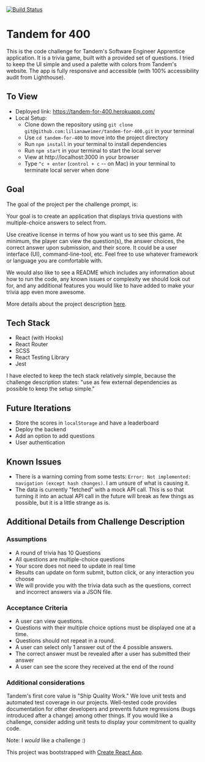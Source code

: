 [![Build Status](https://travis-ci.org/lilianaweimer/tandem-for-400.svg?branch=master)](https://travis-ci.org/lilianaweimer/tandem-for-400)

# Tandem for 400
This is the code challenge for Tandem's Software Engineer Apprentice application. It is a trivia game, built with a provided set of questions. I tried to keep the UI simple and used a palette with colors from Tandem's website. The app is fully responsive and accessible (with 100% accessibility audit from Lighthouse). 

## To View
- Deployed link: https://tandem-for-400.herokuapp.com/
- Local Setup:
  - Clone down the repository using `git clone git@github.com:lilianaweimer/tandem-for-400.git` in your terminal
  - Use `cd tandem-for-400` to move into the project directory
  - Run `npm install` in your terminal to install dependencies
  - Run `npm start` in your terminal to start the local server
  - View at http://localhost:3000 in your browser
  - Type `^c + enter` (`control + c` -- on Mac) in your terminal to terminate local server when done

## Goal
The goal of the project per the challenge prompt, is:

Your goal is to create an application that displays trivia questions with multiple-choice answers to select from.

Use creative license in terms of how you want us to see this game. At minimum, the player can view the question(s), the answer choices, the correct answer upon submission, and their score. It could be a user interface (UI), command-line-tool, etc. Feel free to use whatever framework or language you are comfortable with.

We would also like to see a README which includes any information about how to run the code, any known issues or complexity we should look out for, and any additional features you would like to have added to make your trivia app even more awesome.

More details about the project description [here](#Additional-Details-from-Challenge-Description).

## Tech Stack
- React (with Hooks)
- React Router
- SCSS
- React Testing Library
- Jest

I have elected to keep the tech stack relatively simple, because the challenge description states: "use as few external dependencies as possible to keep the setup simple."

## Future Iterations
- Store the scores in `localStorage` and have a leaderboard
- Deploy the backend
- Add an option to add questions
- User authentication

## Known Issues
- There is a warning coming from some tests: `Error: Not implemented: navigation (except hash changes)`. I am unsure of what is causing it.
- The data is currently "fetched" with a mock API call. This is so that turning it into an actual API call in the future will break as few things as possible, but it is a little strange as is.

## Additional Details from Challenge Description
### Assumptions
- A round of trivia has 10 Questions
- All questions are multiple-choice questions
- Your score does not need to update in real time
- Results can update on form submit, button click, or any interaction you choose
- We will provide you with the trivia data such as the questions, correct and incorrect answers via a JSON file.

### Acceptance Criteria
- A user can view questions.
- Questions with their multiple choice options must be displayed one at a time. 
- Questions should not repeat in a round.
- A user can select only 1 answer out of the 4 possible answers.
- The correct answer must be revealed after a user has submitted their answer 
- A user can see the score they received at the end of the round

### Additional considerations
Tandem's first core value is "Ship Quality Work." We love unit tests and automated test coverage in our projects. Well-tested code provides documentation for other developers and prevents future regressions (bugs introduced after a change) among other things. If you would like a challenge, consider adding unit tests to display your commitment to quality code.

Note: I *would* like a challenge :)

This project was bootstrapped with [Create React App](https://github.com/facebook/create-react-app).